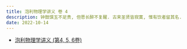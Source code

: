 ```yaml
---
title: 泡利物理学讲义 卷 4
description: 钟鼓馔玉不足贵, 但愿长醉不复醒. 古来圣贤皆寂寞, 惟有饮者留其名.
date: 2022-10-14
---
```


- [泡利物理学讲义 (第4, 5, 6卷)](https://book.douban.com/subject/35192922/)
